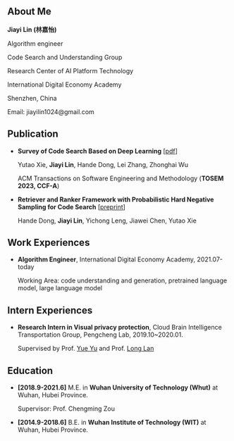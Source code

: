 ## About Me

**Jiayi Lin (林嘉怡)**  

<p>Algorithm engineer</p>
<p>Code Search and Understanding Group</p>
<p>Research Center of AI Platform Technology</p>
<p>International Digital Economy Academy</p>
<p>Shenzhen, China</p>
<p>Email: jiayilin1024@gmail.com</p>
<!-- <a href="">Google Scholar</a>   <a href="">DBLP</a> -->

<!-- ## News
- **[<font color="#FF0000">2023.09</font>]** One paper has been accepted by [ACM Transactions on Software Engineering and Methodology](https://dl.acm.org/journal/tosem). -->


## Publication

- **Survey of Code Search Based on Deep Learning** [[pdf](https://arxiv.org/pdf/2305.05959.pdf)]  

  Yutao Xie, **Jiayi Lin**, Hande Dong, Lei Zhang, Zhonghai Wu  

  ACM Transactions on Software Engineering and Methodology (**TOSEM 2023, CCF-A**)

- **Retriever and Ranker Framework with Probabilistic Hard Negative Sampling for Code Search** [[preprint](https://arxiv.org/pdf/2305.04508.pdf)]  

  Hande Dong, **Jiayi Lin**, Yichong Leng, Jiawei Chen, Yutao Xie


<!-- ## Open Source

Coming soon... -->


## Work Experiences

- **Algorithm Engineer**, International Digital Economy Academy, 2021.07-today  

  Working Area: code understanding and generation, pretrained language model, large language model



## Intern Experiences

- **Research Intern in Visual privacy protection**, Cloud Brain Intelligence Transportation Group, Pengcheng Lab, 2019.10~2020.01.  

  Supervised by Prof. [Yue Yu](https://yuyue.github.io/) and Prof. [Long Lan](https://lan-long.github.io/index.html)



## Education

- **[2018.9-2021.6]** M.E. in **Wuhan University of Technology (Whut)** at Wuhan, Hubei Province. 

  Supervisor: Prof. Chengming Zou


- **[2014.9-2018.6]** B.E. in **Wuhan Institute of Technology (WIT)** at Wuhan, Hubei Province.


<!-- ## Academic Service

Coming soon... -->


<!-- ## Award -->

